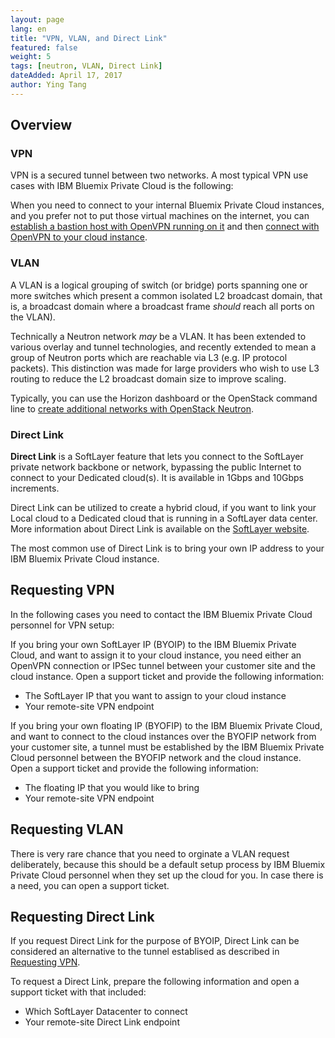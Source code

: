 ```yaml
---
layout: page
lang: en
title: "VPN, VLAN, and Direct Link"
featured: false
weight: 5
tags: [neutron, VLAN, Direct Link]
dateAdded: April 17, 2017
author: Ying Tang
---
```



## Overview

### VPN

VPN is a secured tunnel between two networks. A most typical VPN use cases with IBM Bluemix Private Cloud is the following: 

When you need to connect to your internal Bluemix Private Cloud instances, and you prefer not to put those virtual machines on the internet, you can [establish a bastion host with OpenVPN running on it](http://ibm-blue-box-help.github.io/help-documentation/gettingstarted/commontech/openvpn-setup/) and then [connect with OpenVPN to your cloud instance](http://ibm-blue-box-help.github.io/help-documentation/gettingstarted/commontech/connect-to-openvpn-server/). 
 
### VLAN

A VLAN is a logical grouping of switch (or bridge) ports spanning one or more switches which present a common isolated L2 broadcast domain, that is, a broadcast domain where a broadcast frame _should_ reach all ports on the VLAN). 

Technically a Neutron network _may_ be a VLAN. It has been extended to various overlay and tunnel technologies, and recently extended to mean a group of Neutron ports which are reachable via L3 (e.g. IP protocol packets). This distinction was made for large providers who wish to use L3 routing to reduce the L2 broadcast domain size to improve scaling.

Typically, you can use the Horizon dashboard or the OpenStack command line to [create additional networks with OpenStack Neutron](http://ibm-blue-box-help.github.io/help-documentation/neutron/creating-virtual-networks/).

### Direct Link

**Direct Link** is a SoftLayer feature that lets you connect to the SoftLayer private network backbone or network, bypassing the public Internet to connect to your Dedicated cloud(s). It is available in 1Gbps and 10Gbps increments. 

Direct Link can be utilized to create a hybrid cloud, if you want to link your Local cloud to a Dedicated cloud that is running in a SoftLayer data center. More information about Direct Link is available on the [SoftLayer website](http://www.softlayer.com/direct-link).

The most common use of Direct Link is to bring your own IP address to your IBM Bluemix Private Cloud instance. 

## Requesting VPN

In the following cases you need to contact the IBM Bluemix Private Cloud personnel for VPN setup:

If you bring your own SoftLayer IP (BYOIP) to the IBM Bluemix Private Cloud, and want to assign it to your cloud instance, you need either an OpenVPN connection or IPSec tunnel between your customer site and the cloud instance. Open a support ticket and provide the following information:
   
* The SoftLayer IP that you want to assign to your cloud instance
* Your remote-site VPN endpoint
   

If you bring your own floating IP (BYOFIP) to the IBM Bluemix Private Cloud, and want to connect to the cloud instances over the BYOFIP network from your customer site, a tunnel must be established by the IBM Bluemix Private Cloud personnel between the BYOFIP network and the cloud instance. Open a support ticket and provide the following information: 
   
* The floating IP that you would like to bring
* Your remote-site VPN endpoint


## Requesting VLAN

There is very rare chance that you need to orginate a VLAN request deliberately, because this should be a default setup process by IBM Bluemix Private Cloud personnel when they set up the cloud for you. In case there is a need, you can open a support ticket.

## Requesting Direct Link

If you request Direct Link for the purpose of BYOIP, Direct Link can be considered an alternative to the tunnel establised as described in [Requesting VPN](#requesting-vpn). 

To request a Direct Link, prepare the following information and open a support ticket with that included:

* Which SoftLayer Datacenter to connect
* Your remote-site Direct Link endpoint 
